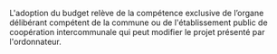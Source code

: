 L'adoption du budget relève de la compétence exclusive de l’organe délibérant compétent de la commune ou de l'établissement public de coopération intercommunale qui peut modifier le projet présenté par l'ordonnateur.